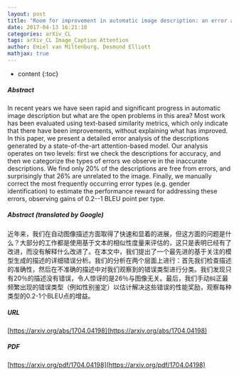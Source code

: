 ```yaml
---
layout: post
title: "Room for improvement in automatic image description: an error analysis"
date: 2017-04-13 16:21:18
categories: arXiv_CL
tags: arXiv_CL Image_Caption Attention
author: Emiel van Miltenburg, Desmond Elliott
mathjax: true
---
```


* content
{:toc}

##### Abstract
In recent years we have seen rapid and significant progress in automatic image description but what are the open problems in this area? Most work has been evaluated using text-based similarity metrics, which only indicate that there have been improvements, without explaining what has improved. In this paper, we present a detailed error analysis of the descriptions generated by a state-of-the-art attention-based model. Our analysis operates on two levels: first we check the descriptions for accuracy, and then we categorize the types of errors we observe in the inaccurate descriptions. We find only 20% of the descriptions are free from errors, and surprisingly that 26% are unrelated to the image. Finally, we manually correct the most frequently occurring error types (e.g. gender identification) to estimate the performance reward for addressing these errors, observing gains of 0.2--1 BLEU point per type.

##### Abstract (translated by Google)
近年来，我们在自动图像描述方面取得了快速和显着的进展，但这方面的问题是什么？大部分的工作都是使用基于文本的相似性度量来评估的，这只是表明已经有了改进，而没有解释什么改进了。在本文中，我们提出了一个最先进的基于关注的模型生成的描述的详细错误分析。我们的分析在两个层面上进行：首先我们检查描述的准确性，然后在不准确的描述中对我们观察到的错误类型进行分类。我们发现只有20％的描述没有错误，令人惊讶的是26％与图像无关。最后，我们手动纠正最频繁出现的错误类型（例如性别鉴定）以估计解决这些错误的性能奖励，观察每种类型的0.2-1个BLEU点的增益。

##### URL
[https://arxiv.org/abs/1704.04198](https://arxiv.org/abs/1704.04198)

##### PDF
[https://arxiv.org/pdf/1704.04198](https://arxiv.org/pdf/1704.04198)

